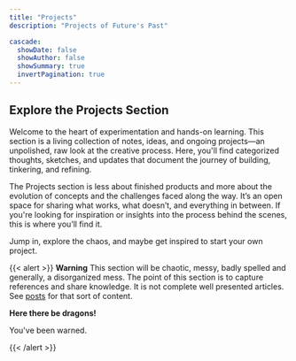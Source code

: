 ```yaml
---
title: "Projects"
description: "Projects of Future's Past"

cascade:
  showDate: false
  showAuthor: false
  showSummary: true
  invertPagination: true
---
```


## Explore the Projects Section
Welcome to the heart of experimentation and hands-on learning. This section is a living collection of notes, ideas, and ongoing projects—an unpolished, raw look at the creative process. Here, you'll find categorized thoughts, sketches, and updates that document the journey of building, tinkering, and refining.

The Projects section is less about finished products and more about the evolution of concepts and the challenges faced along the way. It’s an open space for sharing what works, what doesn’t, and everything in between. If you're looking for inspiration or insights into the process behind the scenes, this is where you’ll find it.

Jump in, explore the chaos, and maybe get inspired to start your own project.

{{< alert >}}
**Warning**
This section will be chaotic, messy, badly spelled and generally, a disorganized mess. The point of this section is to capture references and share knowledge. It is not complete well presented articles. See [posts](/posts) for that sort of content. 

**Here there be dragons!**

You've been warned.

{{< /alert >}}

